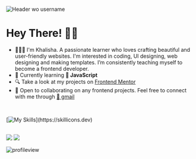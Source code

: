 ![Header wo username](https://github.com/stkhalisha/stkhalisha/assets/60285814/79f2846a-cb57-49ef-9b25-46c6dd82908d)

<h1> Hey There! 👋🏼</h1>

- 👩🏽‍💻 I'm Khalisha. A passionate learner who loves crafting beautiful and user-friendly websites. I'm interested in coding, UI designing, web designing and making templates. I’m consistently teaching myself to become a frontend developer.
- 🌱 Currently learning **📌 JavaScript**
- 🔍 Take a look at my projects on <a href="https://www.frontendmentor.io/profile/stkhalisha" target="_blank" rel="noreferrer">Frontend Mentor</a>
- 🤝 Open to collaborating on any frontend projects. Feel free to connect with me through <a href="mailto:khalisha.code@gmail.com" target="_blank" rel="noreferrer">💌 gmail</a> 

<br>

[![My Skills](https://skillicons.dev/icons?i=js,html,css,tailwind,sass,bootstrap,figma,vscode,git,github,notion,)](https://skillicons.dev)

<br>

<div align="left">
  
  <img src="https://github-readme-stats.vercel.app/api?username=stkhalisha&show_icons=true&theme=calm_pink" />
  <img src="https://github-readme-stats.vercel.app/api/top-langs/?username=stkhalisha&hide_progress=true&layout=compact&theme=calm_pink&hide_border=true" " />
</div>



<p align="left"><img src="https://komarev.com/ghpvc/?username=stkhalisha&color=E4C59E&style=flat" alt="profileview"/></p>
